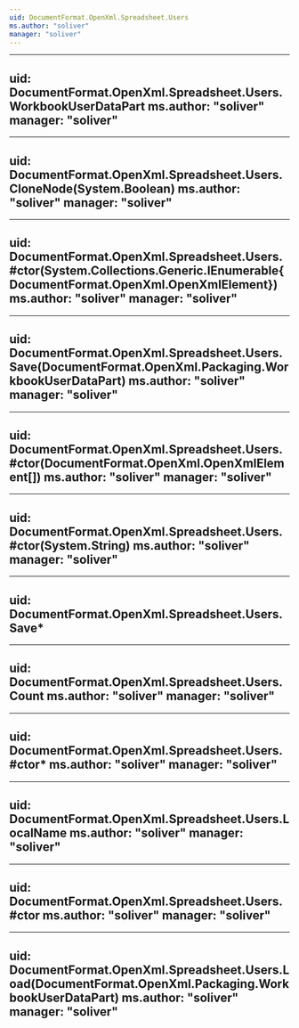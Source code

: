```yaml
---
uid: DocumentFormat.OpenXml.Spreadsheet.Users
ms.author: "soliver"
manager: "soliver"
---
```


---
uid: DocumentFormat.OpenXml.Spreadsheet.Users.WorkbookUserDataPart
ms.author: "soliver"
manager: "soliver"
---

---
uid: DocumentFormat.OpenXml.Spreadsheet.Users.CloneNode(System.Boolean)
ms.author: "soliver"
manager: "soliver"
---

---
uid: DocumentFormat.OpenXml.Spreadsheet.Users.#ctor(System.Collections.Generic.IEnumerable{DocumentFormat.OpenXml.OpenXmlElement})
ms.author: "soliver"
manager: "soliver"
---

---
uid: DocumentFormat.OpenXml.Spreadsheet.Users.Save(DocumentFormat.OpenXml.Packaging.WorkbookUserDataPart)
ms.author: "soliver"
manager: "soliver"
---

---
uid: DocumentFormat.OpenXml.Spreadsheet.Users.#ctor(DocumentFormat.OpenXml.OpenXmlElement[])
ms.author: "soliver"
manager: "soliver"
---

---
uid: DocumentFormat.OpenXml.Spreadsheet.Users.#ctor(System.String)
ms.author: "soliver"
manager: "soliver"
---

---
uid: DocumentFormat.OpenXml.Spreadsheet.Users.Save*
---

---
uid: DocumentFormat.OpenXml.Spreadsheet.Users.Count
ms.author: "soliver"
manager: "soliver"
---

---
uid: DocumentFormat.OpenXml.Spreadsheet.Users.#ctor*
ms.author: "soliver"
manager: "soliver"
---

---
uid: DocumentFormat.OpenXml.Spreadsheet.Users.LocalName
ms.author: "soliver"
manager: "soliver"
---

---
uid: DocumentFormat.OpenXml.Spreadsheet.Users.#ctor
ms.author: "soliver"
manager: "soliver"
---

---
uid: DocumentFormat.OpenXml.Spreadsheet.Users.Load(DocumentFormat.OpenXml.Packaging.WorkbookUserDataPart)
ms.author: "soliver"
manager: "soliver"
---
